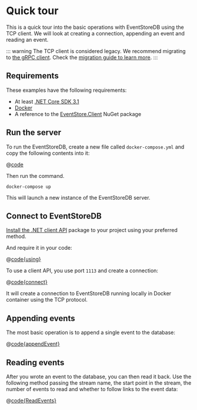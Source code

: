 # Quick tour

This is a quick tour into the basic operations with EventStoreDB using the TCP client. We will look at creating a connection, appending an event and reading an event.

::: warning
The TCP client is considered legacy. We recommend migrating to [the gRPC client](@/clients/grpc/README.md). Check the [migration guide to learn more](migration-to-gRPC.md).
:::

## Requirements

These examples have the following requirements:
- At least [.NET Core SDK 3.1](https://dotnet.microsoft.com/download)
- [Docker](https://www.docker.com/get-started)
- A reference to the [EventStore.Client](https://www.nuget.org/packages/EventStore.Client/) NuGet package

## Run the server

To run the EventStoreDB, create a new file called `docker-compose.yml` and copy the following contents into it:

@[code](./sample-code/docker-compose.yml)

Then run the command.

```
docker-compose up
```

This will launch a new instance of the EventStoreDB server.

## Connect to EventStoreDB

[Install the .NET client API](https://www.nuget.org/packages/EventStore.Client) package to your project using your preferred method.

And require it in your code:

@[code{using}](./sample-code/Program.cs)

To use a client API, you use port `1113` and create a connection:

@[code{connect}](./sample-code/GettingStarted/Connection.cs)

It will create a connection to EventStoreDB running locally in Docker container using the TCP protocol.

## Appending events

The most basic operation is to append a single event to the database:

@[code{appendEvent}](./sample-code/GettingStarted/ConnectEventStore.cs)

## Reading events

After you wrote an event to the database, you can then read it back. Use the following method passing the stream name, the start point in the stream, the number of events to read and whether to follow links to the event data:

@[code{ReadEvents}](./sample-code/Program.cs)

